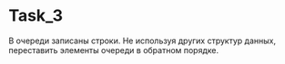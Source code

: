 # Task_3
В очереди записаны строки. Не используя других структур данных, переставить элементы очереди в обратном порядке.
